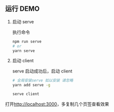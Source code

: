 ## 运行 DEMO

1. 启动 serve

   执行命令

   ```bash
   npm run serve
   # or
   yarn serve
   ```

2. 启动 client

   serve 启动成功后，启动 client

   ```bash
   # 全局安装serve 如以安装 请忽略
   yarn add serve -g

   serve client
   ```

打开[http://localhost:3000](http://localhost:3000)，多复制几个页签查看效果
